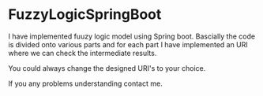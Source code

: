 # FuzzyLogicSpringBoot

I have implemented fuuzy logic model using Spring boot. Bascially the code is divided onto various parts and for each part I have implemented an URI where we can check the intermediate results.

You could always change the designed URI's to your choice.

If you any problems understanding contact me.
